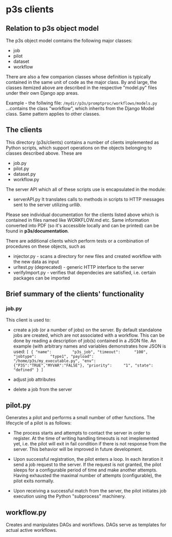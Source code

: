 # p3s clients
## Relation to p3s object model
The p3s object model comtains the following major classes:
* job
* pilot
* dataset
* workflow

There are also a few companion classes whose definition is typically
contained in the same unit of code as the major class. By and large,
the classes itemized above are described in the respective "model.py"
files under their own Django app areas.

Example - the follwing file:
`/mydir/p3s/promptproc/workflows/models.py`
...contains the class "workflow", which inherits from the Django Model class.
Same pattern applies to other classes.

## The clients
This directory (p3s/clients) contains a number of clients implemented as
Python scripts, which support operations on the objects belonging to classes
described above. These are

* job.py
* pilot.py
* dataset.py
* workflow.py

The server API which all of these scripts use is encapsulated in
the module:
* serverAPI.py
It translates calls to methods in scripts to HTTP messages sent to the server
utilizing *urllib*.

Please see individual documentation for the clients listed above which is
contained in files named like WORKFLOW.md etc. Same information converted
into PDF (so it's accessible locally and can be printed) can be found in
**p3s/documentation**.


There are additional clients which perform tests or a combination
of procedures on these objects, such as
* injector.py - scans a directory for new files and created workflow with the new data as input
* urltest.py (deprecated) - generic HTTP interface to the server
* verifyImport.py - verifies that dependecies are satisfied, i.e. certain packages can be imported

## Brief summary of the clients' functionality
### job.py

This client is used to:
* create a job (or a number of jobs) on the server. By default standalone jobs
are created, which are not associated with a workflow. This can be done by reading a description of
job(s) contained in a JSON file. An example (with arbitrary names and variables demonstrates
how JSON is used:
`[
    {
        "name":         "p3s_job",
        "timeout":      "100",
        "jobtype":      "type1",
        "payload":      "/home/p3s/my_executable.py",
        "env":          {"P3S":"TRUE","MYVAR":"FALSE"},
        "priority":     "1",
        "state":        "defined"
    }
]`

* adjust job attributes
* delete a job from the server

## pilot.py

Generates a pilot and performs a small number of other functions.
The lifecycle of a pilot is as follows:
* The process starts and attempts to contact the server in order to register. At the time of writing
handling timeouts is not imeplemented yet, i.e. the pilot will exit in fail condition if there is not
response from the server. This behavior will be improved in future development.

* Upon successful registration, the pilot enters a loop. In each iteration it send a job request
to the server. If the request is not granted, the pilot sleeps for a configurable period of time
and make another attempts. Having exhausted the maximal number of attempts (configurable), the pilot
exits normally.

* Upon receiving a successful match from the server, the pilot initiates job execution using
the Python "subprocess" machinery.

## workflow.py

Creates and manipulates DAGs and workflows. DAGs serve as templates for actual active workflows.

